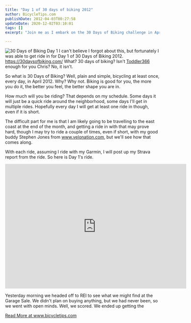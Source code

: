 ```yaml
---
title: "Day 1 of 30 days of biking 2012"
author: BicycleTips.com
publishDate: 2012-04-03T00:27:58
updateDate: 2020-12-02T03:10:01
tags: []
excerpt: "Join me as I embark on the 30 Days of Biking challenge in April 2012, promoting health and fitness through daily rides. Follow my biking adventures!"

---
```

<p><img alt="30 Days of Biking Day 1" src="https://www.bicycletips.com/portals/18/content/April-1-12-705.jpg" /> I can't believe I forgot about this, but fortunately I was able to get ride in for Day 1 of 30 Days of Biking 2012. <a href="https://30daysofbiking.com/">https://30daysofbiking.com/</a> What? 30 days of biking? Isn't <a href="https://www.flickr.com/photos/chammond/sets/72157628676234297/" target="_blank">Toddler366</a> enough for you Chris? No, it isn't.</p>  <p>So what is 30 Days of Biking? Well, plain and simple, bicycling at least once, every day, in April 2012. Why? Why not. Biking is good for you, the more you do it, the better you feel, the better shape you are in.</p>  <p>How much will you be riding? That depends on my schedule. Some days it will just be a quick ride around the neighborhood, some days I'll get in multiple rides. Hopefully every day I will get at least one ride in though, even if it is short.</p>  <p>The difficult part for me is that I am likely going to be travelling to the east coast at the end of the month, and getting a ride in with that may prove hard, though I may try to ride a couple of times, even if short, with my good buddy Stephen Jones from <a href="https://www.velonation.com">www.velonation.com</a>, but we'll see how that comes along.</p>  <p>With each ride, assuming I ride with my Garmin, I will post up my Strava report from the ride. So here is Day 1's ride.</p>  <p><iframe allowtransparency="true" frameborder="0" height="405" scrolling="no" src="https://app.strava.com/runs/6074081/embed/5a5eb9f3d4d95a8aa06af4a7dd6355af82dbe2f5" width="590"></iframe></p>  <p>Yesterday morning we headed off to REI to see what we might find at the Garage Sale. We didn't plan on buying anything, but we had never been, so we went with open minds. Well, we scored. We ended up getting the</p>  <a href="https://www.bicycletips.com/day-1-of-30-days-of-biking-2012">Read More at www.bicycletips.com</a>





